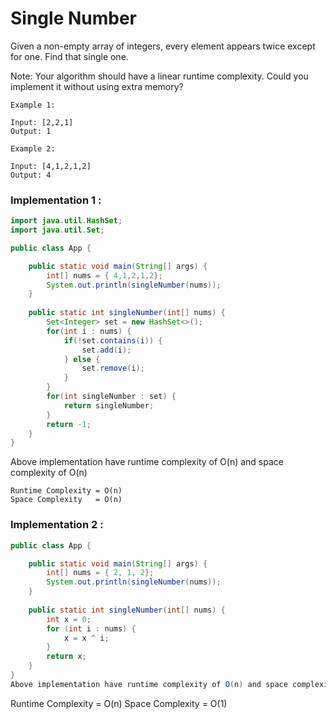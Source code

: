 # Single Number

Given a non-empty array of integers, every element appears twice except for one. Find that single one.

Note: Your algorithm should have a linear runtime complexity. Could you implement it without using extra memory?

```
Example 1:

Input: [2,2,1]
Output: 1

Example 2:

Input: [4,1,2,1,2]
Output: 4
```

### Implementation 1 :

```java
import java.util.HashSet;
import java.util.Set;

public class App {

	public static void main(String[] args) {
		int[] nums = { 4,1,2,1,2};
		System.out.println(singleNumber(nums));
	}
	
	public static int singleNumber(int[] nums) {
		Set<Integer> set = new HashSet<>();
		for(int i : nums) {
			if(!set.contains(i)) {
				set.add(i);
			} else {
				set.remove(i);
			}
		}
		for(int singleNumber : set) {
			return singleNumber;
		}
		return -1;
	}
}
```
Above implementation have runtime complexity of O(n) and space complexity of O(n)
```
Runtime Complexity = O(n)
Space Complexity   = O(n)
```

### Implementation 2 :

```java
public class App {

	public static void main(String[] args) {
		int[] nums = { 2, 1, 2};
		System.out.println(singleNumber(nums));
	}
	
	public static int singleNumber(int[] nums) {
		int x = 0;
		for (int i : nums) {
			x = x ^ i;
		}
		return x;
	}
}
Above implementation have runtime complexity of O(n) and space complexity of O(1)
```
Runtime Complexity = O(n)
Space Complexity   = O(1)
```
```
